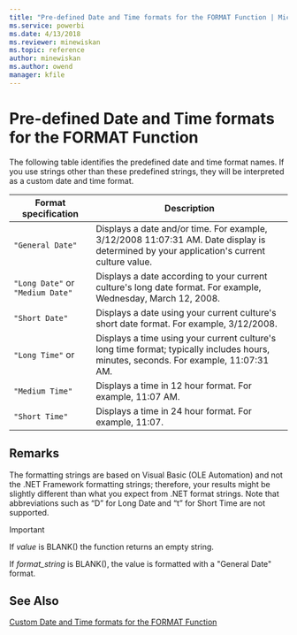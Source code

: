 ```yaml
---
title: "Pre-defined Date and Time formats for the FORMAT Function | Microsoft Docs"
ms.service: powerbi
ms.date: 4/13/2018
ms.reviewer: minewiskan
ms.topic: reference
author: minewiskan
ms.author: owend
manager: kfile
---
```

# Pre-defined Date and Time formats for the FORMAT Function
The following table identifies the predefined date and time format names. If you use strings other than these predefined strings, they will be interpreted as a custom date and time format.  
  
|Format specification|Description|  
|------------------------|---------------|  
|`"General Date"`|Displays a date and/or time. For example, 3/12/2008 11:07:31 AM. Date display is determined by your application's current culture value.|  
|`"Long Date"` or `"Medium Date"`|Displays a date according to your current culture's long date format. For example, Wednesday, March 12, 2008.|  
|`"Short Date"`|Displays a date using your current culture's short date format. For example, 3/12/2008.|  
|`"Long Time"` or|Displays a time using your current culture's long time format; typically includes hours, minutes, seconds. For example, 11:07:31 AM.|  
|`"Medium Time"`|Displays a time in 12 hour format. For example, 11:07 AM.|  
|`"Short Time"`|Displays a time in 24 hour format. For example, 11:07.|  
  
## Remarks  
The formatting strings are based on Visual Basic (OLE Automation) and not the .NET Framework formatting strings; therefore, your results might be slightly different than what you expect from .NET format strings. Note that abbreviations such as “D” for Long Date and “t” for Short Time are not supported.  
  
> [!IMPORTANT]  
> If *value* is BLANK() the function returns an empty string.  
>   
> If *format_string* is BLANK(), the value is formatted with a "General Date" format.  
  
## See Also  
[Custom Date and Time formats for the FORMAT Function](custom-date-and-time-formats-for-the-format-function.md)  
  
